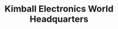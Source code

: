 ---
title: "Kimball Electronics World Headquarters"
url: /jasper/kimball-electronics-world-headquarters/
shop: electronics
---